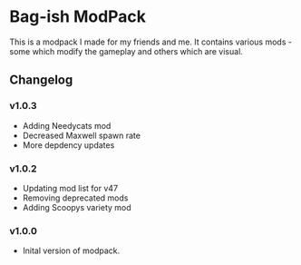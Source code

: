 # Bag-ish ModPack

This is a modpack I made for my friends and me. It contains various mods - some which modify the gameplay and others which are visual.

## Changelog
### v1.0.3
- Adding Needycats mod
- Decreased Maxwell spawn rate
- More depdency updates

### v1.0.2

- Updating mod list for v47
- Removing deprecated mods
- Adding Scoopys variety mod

### v1.0.0

- Inital version of modpack.